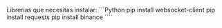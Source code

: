 Librerias que necesitas instalar:
´´´Python
pip install websocket-client
pip install requests
pip install binance
´´´´
